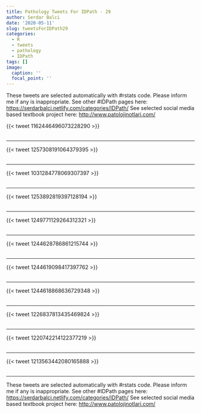 ```yaml
---
title: Pathology Tweets For IDPath - 29
author: Serdar Balci
date: '2020-05-11'
slug: tweetsForIDPath29
categories:
  - R
  - tweets
  - pathology
  - IDPath
tags: []
image:
  caption: ''
  focal_point: ''
---
```



These tweets are selected automatically with #rstats code. Please inform me if any is inappropriate.
See other #IDPath pages here: https://serdarbalci.netlify.com/categories/IDPath/ 
See selected social media based textbook project here: http://www.patolojinotlari.com/

{{< tweet 1162446496073228290 >}}
<br>
<br>
<hr>
{{< tweet 1257308191064379395 >}}
<br>
<br>
<hr>
{{< tweet 1031284778069307397 >}}
<br>
<br>
<hr>
{{< tweet 1253892819397128194 >}}
<br>
<br>
<hr>
{{< tweet 1249771129264312321 >}}
<br>
<br>
<hr>
{{< tweet 1244628786861215744 >}}
<br>
<br>
<hr>
{{< tweet 1244619098417397762 >}}
<br>
<br>
<hr>
{{< tweet 1244618868636729348 >}}
<br>
<br>
<hr>
{{< tweet 1226837813435469824 >}}
<br>
<br>
<hr>
{{< tweet 1220742214122377219 >}}
<br>
<br>
<hr>
{{< tweet 1213563442080165888 >}}
<br>
<br>
<hr>


These tweets are selected automatically with #rstats code. Please inform me if any is inappropriate.
See other #IDPath pages here: https://serdarbalci.netlify.com/categories/IDPath/ 
See selected social media based textbook project here: http://www.patolojinotlari.com/
